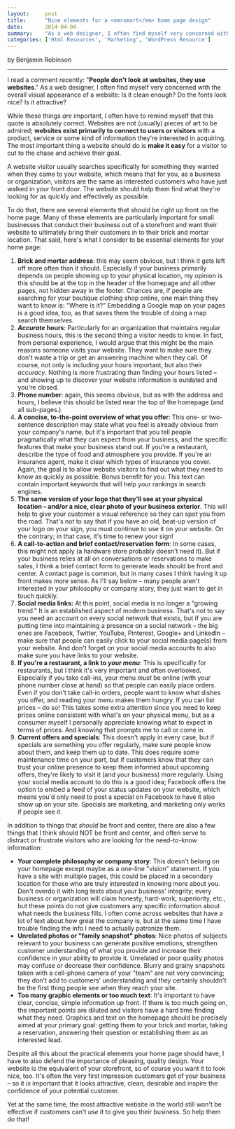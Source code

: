 ```yaml
---
layout:     post
title:      "Nine elements for a <em>smart</em> home page design"
date:       2014-04-04
summary:    "As a web designer, I often find myself very concerned with the overall visual appearance of a website: Is it clean enough? Do the fonts look nice? Is it attractive?"
categories: ['Html Resources', 'Marketing', 'WordPress Resource']
---
```


by Benjamin Robinson

***

I read a comment recently: "**People don't look at websites, they use websites**." As a web designer, I often find myself very concerned with the overall visual appearance of a website: Is it clean enough? Do the fonts look nice? Is it attractive?

While these things *are* important, I often have to remind myself that this quote is absolutely correct. Websites are not (usually) pieces of art to be admired; **websites exist primarily to connect to users or visitors** with a product, service or some kind of information they're interested in acquiring. The most important thing a website should do is **make it easy** for a visitor to cut to the chase and achieve their goal.

A website visitor usually searches specifically for something they wanted when they came to your website, which means that for you, as a business or organization, visitors are the same as interested customers who have just walked in your front door. The website should help them find what they're looking for as quickly and effectively as possible.

To do that, there are several elements that should be right up front on the home page. Many of these elements are particularly important for small businesses that conduct their business out of a storefront and want their website to ultimately bring their customers in to their brick and mortar location. That said, here's what I consider to be essential elements for your home page:


  1. **Brick and mortar address**: this may seem obvious, but I think it gets left off more often than it should. Especially if your business primarily depends on people showing up to your physical location, my opinion is this should be at the top in the header of the homepage and all other pages, not hidden away in the footer. Chances are, if people are searching for your boutique clothing shop online, one main thing they want to know is: "Where is it?" Embedding a Google map on your pages is a good idea, too, as that saves them the trouble of doing a map search themselves.
  2. ***Accurate* hours**: Particularly for an organization that maintains regular business hours, this is the second thing a visitor needs to know. In fact, from personal experience, I would argue that this might be the main reasons someone visits your website. They want to make sure they don't waste a trip or get an answering machine when they call. Of course, not only is including your hours important, but also their *accuracy*. Nothing is more frustrating than finding your hours listed – and showing up to discover your website information is outdated and you're closed.
  3. **Phone number**: again, this seems obvious, but as with the address and hours, I believe this should be listed near the top of the homepage (and all sub-pages.)
  4. **A concise, to-the-point overview of what you offer**: This one- or two-sentence description may state what you feel is already obvious from your company's name, but it's important that you tell people pragmatically what they can expect from your business, and the specific features that make your business stand out. If you're a restaurant, describe the type of food and atmosphere you provide. If you're an insurance agent, make it clear which types of insurance you cover. Again, the goal is to allow website visitors to find out what they need to know as quickly as possible. Bonus benefit for you: This text can contain important keywords that will help your rankings in search engines.
  5. **The same version of your logo that they'll see at your physical location – and/or a nice, clear photo of your business exterior**. This will help to give your customer a visual reference so they can spot you from the road. That's not to say that if you have an old, beat-up version of your logo on your sign, you must continue to use it on your website. On the contrary; in that case, it's time to renew your sign!
  6. **A call-to-action and brief contact/reservation form**: In some cases, this might not apply (a hardware store probably doesn't need it). But if your business relies at all on conversations or reservations to make sales, I think a brief contact form to generate leads should be front and center. A contact page is common, but in many cases I think having it up front makes more sense. As I'll say below – many people aren't interested in your philosophy or company story, they just want to get in touch quickly.
  7. **Social media links:** At this point, social media is no longer a "growing trend." It is an established aspect of modern business. That's not to say you need an account on every social network that exists, but if you are putting time into maintaining a presence on a social network – the big ones are Facebook, Twitter, YouTube, Pinterest, Google+ and LinkedIn – make sure that people can easily click to your social media page(s) from your website. And don't forget on your social media accounts to also make sure you have links to your website.
  8. **If you're a restaurant, a link to *your menu***: This is specifically for restaurants, but I think it's very important and often overlooked. Especially if you take call-ins, your menu *must* be online (with your phone number close at hand) so that people can easily place orders. Even if you don't take call-in orders, people want to know what dishes you offer, and reading your menu makes them hungry. If you can list prices – do so! This takes some extra attention since you need to keep prices online consistent with what's on your physical menu, but as a consumer myself I personally appreciate knowing what to expect in terms of prices. And knowing that prompts me to call or come in.
  9. **Current offers and specials**: This doesn't apply in every case, but if specials are something you offer regularly, make sure people know about them, and keep them up to date. This does require some maintenance time on your part, but if customers know that they can trust your online presence to keep them informed about upcoming offers, they're likely to visit it (and your business) more regularly. Using your social media account to do this is a good idea; Facebook offers the option to embed a feed of your status updates on your website, which means you'd only need to post a special on Facebook to have it also show up on your site. Specials are marketing, and marketing only works if people see it.

In addition to things that *should* be front and center, there are also a few things that I think should NOT be front and center, and often serve to distract or frustrate visitors who are looking for the need-to-know information:

  - **Your complete philosophy or company story**: This doesn't belong on your homepage except maybe as a one-line "vision" statement. If you have a site with multiple pages, this could be placed in a secondary location for those who are truly interested in knowing more about you. Don't overdo it with long texts about your business' integrity; every business or organization will claim honesty, hard-work, superiority, etc., but these points do not give customers any specific information about what needs the business fills. I often come across websites that have a lot of text about how great the company is, but at the same time I have trouble finding the info I need to actually patronize them.
  - **Unrelated photos or "family snapshot" photos**: Nice photos of subjects relevant to your business can generate positive emotions, strengthen customer understanding of what you provide and increase their confidence in your ability to provide it. Unrelated or poor quality photos may confuse or decrease their confidence. Blurry and grainy snapshots taken with a cell-phone camera of your "team" are not very convincing; they don't add to customers' understanding and they certainly shouldn't be the first thing people see when they reach your site.
  - **Too many graphic elements or too much text**: It's important to have clear, concise, simple information up front. If there is too much going on, the important points are diluted and visitors have a hard time finding what they need. Graphics and text on the homepage should be precisely aimed at your primary goal: getting them to your brick and mortar, taking a reservation, answering their question or establishing them as an interested lead.

Despite all this about the practical elements your home page should have, I have to also defend the importance of pleasing, quality design. Your website is the equivalent of your storefront, so of course you want it to look nice, too. It's often the very first impression customers get of your business – so it *is* important that it looks attractive, clean, desirable and inspire the confidence of your potential customer.

Yet at the same time, the most attractive website in the world still won't be effective if customers can't *use* it to give you their business. So help them do that!